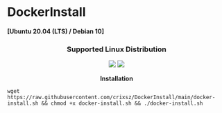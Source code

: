 # DockerInstall
**[Ubuntu 20.04 (LTS) / Debian 10]**
<h3 align="center">Supported Linux Distribution</h3>
<p align="center">
  <a><img src="https://img.shields.io/badge/Support-Ubuntu-red.svg"></a>
  <a><img src="https://img.shields.io/badge/Support-Debian-red.svg"></a>
  
</p>
<p align="center"><b>Installation </b></p>

```
wget https://raw.githubusercontent.com/crixsz/DockerInstall/main/docker-install.sh && chmod +x docker-install.sh && ./docker-install.sh
```

